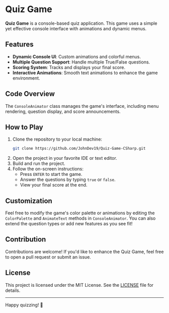 # Quiz Game

**Quiz Game** is a console-based quiz application. This game uses a simple yet effective console interface with animations and dynamic menus.

## Features

- **Dynamic Console UI**: Custom animations and colorful menus.
- **Multiple Question Support**: Handle multiple True/False questions.
- **Scoring System**: Tracks and displays your final score.
- **Interactive Animations**: Smooth text animations to enhance the game environment.

## Code Overview

The `ConsoleAnimator` class manages the game's interface, including menu rendering, question display, and score announcements. 

## How to Play

1. Clone the repository to your local machine:
   ```bash
   git clone https://github.com/JohnDev19/Quiz-Game-CSharp.git
   ```
2. Open the project in your favorite IDE or text editor.
3. Build and run the project.
4. Follow the on-screen instructions:
   - Press `ENTER` to start the game.
   - Answer the questions by typing `true` or `false`.
   - View your final score at the end.


## Customization

Feel free to modify the game's color palette or animations by editing the `ColorPalette` and `AnimateText` methods in `ConsoleAnimator`. You can also extend the question types or add new features as you see fit!

## Contribution

Contributions are welcome! If you'd like to enhance the Quiz Game, feel free to open a pull request or submit an issue.

## License

This project is licensed under the MIT License. See the [LICENSE](LICENSE) file for details.

---

Happy quizzing! 🎉
```

